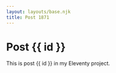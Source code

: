 ```yaml
---
layout: layouts/base.njk
title: Post 1871
---
```


# Post {{ id }}

This is post {{ id }} in my Eleventy project.
